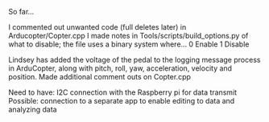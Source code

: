 So far...

I commented out unwanted code (full deletes later) in Arducopter/Copter.cpp
I made notes in Tools/scripts/build_options.py of what to disable; the file uses a binary system where...
    0 Enable
    1 Disable

Lindsey has added the voltage of the pedal to the logging message process in ArduCopter, along with pitch, roll, yaw, acceleration, velocity and position. Made additional comment outs on Copter.cpp

Need to have:
    I2C connection with the Raspberry pi for data transmit
    Possible: connection to a separate app to enable editing to data and analyzing data